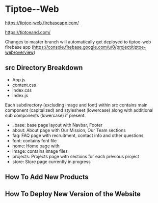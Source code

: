 # Tiptoe--Web

https://tiptoe-web.firebaseapp.com/

https://tiptoeand.com/

Changes to master branch will automatically get deployed to tiptoe-web firebase app (https://console.firebase.google.com/u/0/project/tiptoe-web/overview)

## src Directory Breakdown

- App.js
- content.css
- index.css
- index.js

Each subdirectory (excluding image and font) within src contains main component (capitalized) and stylesheet (lowercase) along with additional sub components (lowercase) if present.

- \_base: base page layout with Navbar, Footer
- about: About page with Our Mission, Our Team sections
- faq: FAQ page with recruitment, contact info and other questions
- font: contains font file
- home: Home page with
- image: contains image files
- projects: Projects page with sections for each previous project
- store: Store page currently in progress

## How To Add New Products

## How To Deploy New Version of the Website
